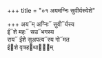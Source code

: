 +++
title = "०१ अयमग्निः सुवीर्यस्येशे"

+++
अय᳓म् अग्निः᳓ सुवी᳓र्यस्य  
ई᳓शे महः᳓ सउ᳓भगस्य  
राय᳓ ईशे सुअपत्य᳓स्य गो᳓मत  
ई᳓शे वृत्रह᳓थाना᳐म्